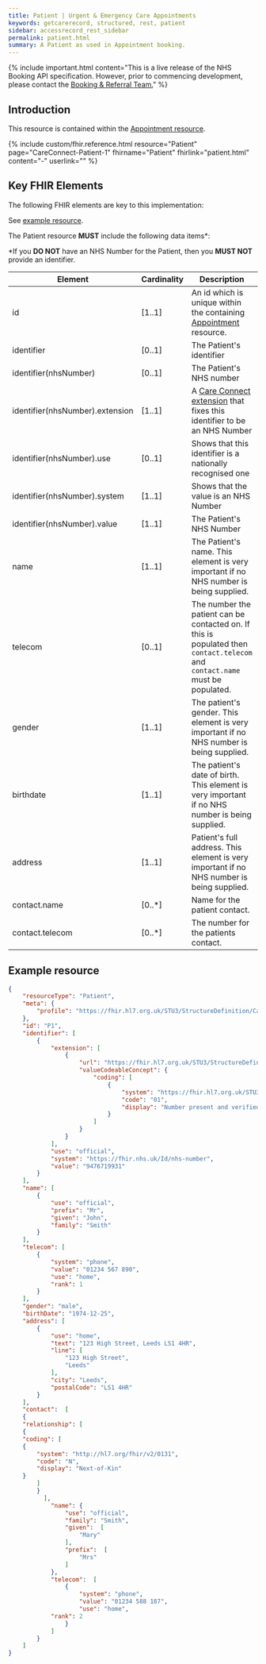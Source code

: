 ```yaml
---
title: Patient | Urgent & Emergency Care Appointments
keywords: getcarerecord, structured, rest, patient
sidebar: accessrecord_rest_sidebar
permalink: patient.html
summary: A Patient as used in Appointment booking.
---
```


{% include important.html content="This is a live release of the NHS Booking API specification. However, prior to commencing development, please contact the [Booking & Referral Team.](mailto:bookingandreferrals@nhs.net)" %}

## Introduction ##
This resource is contained within the <a href='appointment.html'>Appointment resource</a>.

{% include custom/fhir.reference.html resource="Patient" page="CareConnect-Patient-1" fhirname="Patient" fhirlink="patient.html" content="-" userlink="" %}

## Key FHIR Elements ##

The following FHIR elements are key to this implementation:

See <a href='#example-resource'>example resource</a>.

The Patient resource **MUST** include the following data items*:

*If you **DO NOT** have an NHS Number for the Patient, then you **MUST NOT** provide an identifier.

| Element | Cardinality | Description | Example(s) |
| --- | --- | --- | --- |
| id | [1..1] | An id which is unique within the containing <a href='appointment.html'>Appointment</a> resource. | 123 |
| identifier | [0..1] | The Patient's identifier |  |
| identifier(nhsNumber)| [0..1] | The Patient's NHS number |  |
| identifier(nhsNumber).extension | [1..1] | A <a href='https://fhir.hl7.org.uk/STU3/StructureDefinition/Extension-CareConnect-NHSNumberVerificationStatus-1'>Care Connect extension</a> that fixes this identifier to be an NHS Number | <a href='#example-resource'>see example</a> |
| identifier(nhsNumber).use | [0..1] | Shows that this identifier is a nationally recognised one | Fixed value: `official` |
| identifier(nhsNumber).system | [1..1] | Shows that the value is an NHS Number | Fixed value: `https://fhir.nhs.uk/Id/nhs-number` |
| identifier(nhsNumber).value | [1..1] | The Patient's NHS Number | `11122233333` |
| name | [1..1] | The Patient's name. This element is very important if no NHS number is being supplied. | <a href='#example-resource'>see example</a> |
| telecom | [0..1] | The number the patient can be contacted on. If this is populated then `contact.telecom` and `contact.name` must be populated. | <a href='#example-resource'>see example</a> |
| gender | [1..1] | The patient's gender. This element is very important if no NHS number is being supplied. | `male` \| `female` \| `other` \| `unknown` | |
| birthdate | [1..1] | The patient's date of birth. This element is very important if no NHS number is being supplied. | 1974-12-31 |
| address | [1..1] | Patient's full address. This element is very important if no NHS number is being supplied. | <a href='#example-resource'>see example</a> |
|contact.name|[0..*]|Name for the patient contact.|<a href='#example-resource'>see example</a>|
|contact.telecom|[0..*]|The number for the patients contact.|<a href='#example-resource'>see example</a>|


## Example resource ##
```json
{
    "resourceType": "Patient",
    "meta": {
        "profile": "https://fhir.hl7.org.uk/STU3/StructureDefinition/CareConnect-Patient-1"
    },
    "id": "P1",
    "identifier": [
        {
            "extension": [
                {
                    "url": "https://fhir.hl7.org.uk/STU3/StructureDefinition/Extension-CareConnect-NHSNumberVerificationStatus-1",
                    "valueCodeableConcept": {
                        "coding": [
                            {
                                "system": "https://fhir.hl7.org.uk/STU3/CodeSystem/CareConnect-NHSNumberVerificationStatus-1",
                                "code": "01",
                                "display": "Number present and verified"
                            }
                        ]
                    }
                }
            ],
            "use": "official",
            "system": "https://fhir.nhs.uk/Id/nhs-number",
            "value": "9476719931"
        }
    ],
    "name": [
        {
            "use": "official",
            "prefix": "Mr",
            "given": "John",
            "family": "Smith"
        }
    ],
    "telecom": [
        {
            "system": "phone",
            "value": "01234 567 890",
            "use": "home",
            "rank": 1
        }
    ],
    "gender": "male",
    "birthDate": "1974-12-25",
    "address": [
        {
            "use": "home",
            "text": "123 High Street, Leeds LS1 4HR",
            "line": [
                "123 High Street",
                "Leeds"
            ],
            "city": "Leeds",
            "postalCode": "LS1 4HR"
        }
    ],
	"contact":  [
    {
	"relationship": [
	{
	"coding": [
	{
		"system": "http://hl7.org/fhir/v2/0131",
		"code": "N",
		"display": "Next-of-Kin"
	}
		]
		}
		  ],
            "name": {
                "use": "official",
                "family": "Smith",
                "given":  [
                    "Mary"
                ],
                "prefix":  [
                    "Mrs"
                ]
            },
            "telecom":  [
                {
                    "system": "phone",
                    "value": "01234 588 187",
                    "use": "home",
		    "rank": 2
                }
            ]
        }
    ]
}
```